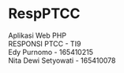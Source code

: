 # RespPTCC
Aplikasi Web PHP<br>
RESPONSI PTCC - TI9<br>
Edy Purnomo - 165410215<br>
Nita Dewi Setyowati - 165410078<br><br>
